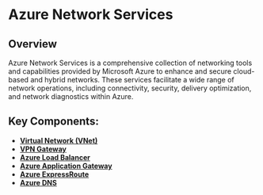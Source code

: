# Azure Network Services
## Overview
Azure Network Services is a comprehensive collection of networking tools and capabilities provided by Microsoft Azure to enhance and secure cloud-based and hybrid networks. These services facilitate a wide range of network operations, including connectivity, security, delivery optimization, and network diagnostics within Azure.

## Key Components:
- **[Virtual Network (VNet)](https://github.com/georgemarantos/Microsoft/tree/main/Azure/Networking/Vnet/)**
- **[VPN Gateway](https://github.com/georgemarantos/Microsoft/tree/main/Azure/Networking/VPN-Gateway)**
- **[Azure Load Balancer](https://github.com/georgemarantos/Microsoft/tree/main/Azure/Networking/LoadBalancer)**
- **[Azure Application Gateway](https://github.com/georgemarantos/Microsoft/tree/main/Azure/Networking/App-Gateway)**
- **[Azure ExpressRoute](https://github.com/georgemarantos/Microsoft/tree/main/Azure/Networking/ExpressRoute)**
- **[Azure DNS](https://github.com/georgemarantos/Microsoft/tree/main/Azure/Networking/DNS/)**